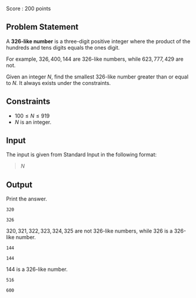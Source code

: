 Score : $200$ points

## Problem Statement

A **326-like number** is a three-digit positive integer where the product of the hundreds and tens digits equals the ones digit.

For example, $326,400,144$ are 326-like numbers, while $623,777,429$ are not.

Given an integer $N$, find the smallest 326-like number greater than or equal to $N$. It always exists under the constraints.

## Constraints

- $100 \leq N \leq 919$
- $N$ is an integer.

## Input

The input is given from Standard Input in the following format:

> $N$

## Output

Print the answer.

```input1
320
```

```output1
326
```

$320,321,322,323,324,325$ are not 326-like numbers, while $326$ is a 326-like number.

```input2
144
```

```output2
144
```

$144$ is a 326-like number.

```input3
516
```

```output3
600
```